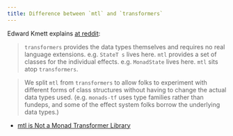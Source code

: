```yaml
---
title: Difference between `mtl` and `transformers`
---
```


Edward Kmett explains [at reddit](https://old.reddit.com/r/haskell/comments/fnpt1r/are_monad_transformers_practical_in_haskell/):

> `transformers` provides the data types themselves and requires no real language extensions. e.g. `StateT s` lives here. `mtl` provides a set of classes for the individual effects. e.g. `MonadState` lives here. `mtl` sits atop `transformers`.

> We split `mtl` from `transformers` to allow folks to experiment with different forms of class structures without having to change the actual data types used. (e.g. `monads-tf` uses type families rather than fundeps, and some of the effect system folks borrow the underlying data types.)

* [mtl is Not a Monad Transformer Library](https://blog.jle.im/entry/mtl-is-not-a-monad-transformer-library.html)
